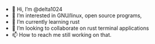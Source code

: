 - 👋 Hi, I’m @delta1024
- 👀 I’m interested in GNU/linux, open source programs, 
- 🌱 I’m currently learning rust
- 💞️ I’m looking to collaborate on rust terminal applications
- 📫 How to reach me still working on that.

<!---
delta1024/delta1024 is a ✨ special ✨ repository because its `README.md` (this file) appears on your GitHub profile.
You can click the Preview link to take a look at your changes.
--->
